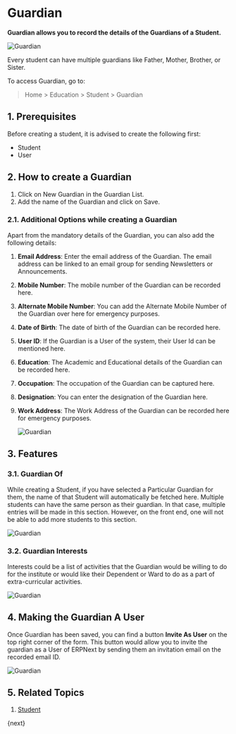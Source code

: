 <!-- add-breadcrumbs -->
# Guardian

**Guardian allows you to record the details of the Guardians of a Student.**

![Guardian](/docs/assets/img/education/education-guardian-1.png)

Every student can have multiple guardians like Father, Mother, Brother, or Sister. 

To access Guardian, go to:

> Home > Education > Student > Guardian

## 1. Prerequisites

Before creating a student, it is advised to create the following first:

* Student
* User 

## 2. How to create a Guardian

1. Click on New Guardian in the Guardian List. 
1. Add the name of the Guardian and click on Save.

### 2.1. Additional Options while creating a Guardian

Apart from the mandatory details of the Guardian, you can also add the following details:

1. **Email Address**: Enter the email address of the Guardian. The email address can be linked to an email group for sending Newsletters or Announcements. 
2. **Mobile Number**: The mobile number of the Guardian can be recorded here.
3. **Alternate Mobile Number**: You can add the Alternate Mobile Number of the Guardian over here for emergency purposes.
4. **Date of Birth**: The date of birth of the Guardian can be recorded here.
5. **User ID**: If the Guardian is a User of the system, their User Id can be mentioned here.
6. **Education**: The Academic and Educational details of the Guardian can be recorded here.
7. **Occupation**: The occupation of the Guardian can be captured here.
8. **Designation**: You can enter the designation of the Guardian here.
9. **Work Address**: The Work Address of the Guardian can be recorded here for emergency purposes.

    ![Guardian](/docs/assets/img/education/education-guardian-1.png)

## 3. Features

### 3.1. Guardian Of

While creating a Student, if you have selected a Particular Guardian for them, the name of that Student will automatically be fetched here. Multiple students can have the same person as their guardian. In that case, multiple entries will be made in this section. However, on the front end, one will not be able to add more students to this section.

![Guardian](/docs/assets/img/education/education-guardian-2.png)

### 3.2. Guardian Interests

Interests could be a list of activities that the Guardian would be willing to do for the institute or would like their Dependent or Ward to do as a part of extra-curricular activities.

![Guardian](/docs/assets/img/education/education-guardian-3.png)

## 4. Making the Guardian A User

Once Guardian has been saved, you can find a button **Invite As User** on the top right corner of the form. This button would allow you to invite the guardian as a User of ERPNext by sending them an invitation email on the recorded email ID. 

![Guardian](/docs/assets/img/education/education-guardian-4.png)
 
## 5. Related Topics

1. [Student](/docs/user/manual/en/education/student)

{next}
